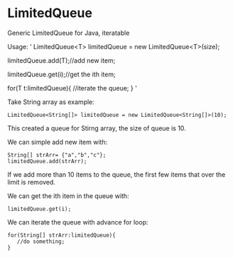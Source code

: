 # LimitedQueue
Generic LimitedQueue for Java, iteratable

Usage:
'
   LimitedQueue&lt;T&gt; limitedQueue = new LimitedQueue&lt;T&gt;(size);

   limitedQueue.add(T);//add new item;

   limitedQueue.get(i);//get the ith item;

   for(T t:limitedQueue){
     //iterate the queue;
   }
'
  
  Take String array as example:
  
    LimitedQueue<String[]> limitedQueue = new LimitedQueue<String[]>(10);
  
  
  
  This created a queue for Stirng array, the size of queue is 10.
  
  We can simple add new item with:
  
    String[] strArr= {"a","b","c"};
    limitedQueue.add(strArr);
    
    
    
  If we add more than 10 items to the queue, the first few items that over the limit is removed.
  
  We can get the ith item in the queue with:
  
    limitedQueue.get(i);
    
    
    
  We can iterate the queue with advance for loop:
  
    for(String[] strArr:limitedQueue){
       //do something;
    }
    
